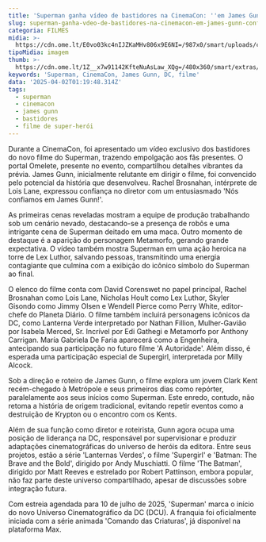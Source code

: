 ```yaml
---
title: 'Superman ganha vídeo de bastidores na CinemaCon: ''em James Gunn confiamos'''
slug: superman-ganha-vdeo-de-bastidores-na-cinemacon-em-james-gunn-confiamos
categoria: FILMES
midia: >-
  https://cdn.ome.lt/E0vo03kc4nIJZKaMHv806x9E6NI=/987x0/smart/uploads/conteudo/fotos/superman-cinemacon.png
tipoMidia: imagem
thumb: >-
  https://cdn.ome.lt/1Z__x7w91142KfteNuAsLaw_XQg=/480x360/smart/extras/conteudos/superman-cinemacon.png
keywords: 'Superman, CinemaCon, James Gunn, DC, filme'
data: '2025-04-02T01:19:48.314Z'
tags:
  - superman
  - cinemacon
  - james gunn
  - bastidores
  - filme de super-herói
---
```


Durante a CinemaCon, foi apresentado um vídeo exclusivo dos bastidores do novo filme do Superman, trazendo empolgação aos fãs presentes. O portal Omelete, presente no evento, compartilhou detalhes vibrantes da prévia. James Gunn, inicialmente relutante em dirigir o filme, foi convencido pelo potencial da história que desenvolveu. Rachel Brosnahan, intérprete de Lois Lane, expressou confiança no diretor com um entusiasmado 'Nós confiamos em James Gunn!'.

As primeiras cenas reveladas mostram a equipe de produção trabalhando sob um cenário nevado, destacando-se a presença de robôs e uma intrigante cena de Superman deitado em uma maca. Outro momento de destaque é a aparição do personagem Metamorfo, gerando grande expectativa. O vídeo também mostra Superman em uma ação heroica na torre de Lex Luthor, salvando pessoas, transmitindo uma energia contagiante que culmina com a exibição do icônico símbolo do Superman ao final.

O elenco do filme conta com David Corenswet no papel principal, Rachel Brosnahan como Lois Lane, Nicholas Hoult como Lex Luthor, Skyler Gisondo como Jimmy Olsen e Wendell Pierce como Perry White, editor-chefe do Planeta Diário. O filme também incluirá personagens icônicos da DC, como Lanterna Verde interpretado por Nathan Fillion, Mulher-Gavião por Isabela Merced, Sr. Incrível por Edi Gathegi e Metamorfo por Anthony Carrigan. María Gabriela De Faria aparecerá como a Engenheira, antecipando sua participação no futuro filme 'A Autoridade'. Além disso, é esperada uma participação especial de Supergirl, interpretada por Milly Alcock.

Sob a direção e roteiro de James Gunn, o filme explora um jovem Clark Kent recém-chegado à Metrópole e seus primeiros dias como repórter, paralelamente aos seus inícios como Superman. Este enredo, contudo, não retoma a história de origem tradicional, evitando repetir eventos como a destruição de Krypton ou o encontro com os Kents.

Além de sua função como diretor e roteirista, Gunn agora ocupa uma posição de liderança na DC, responsável por supervisionar e produzir adaptações cinematográficas do universo de heróis da editora. Entre seus projetos, estão a série 'Lanternas Verdes', o filme 'Supergirl' e 'Batman: The Brave and the Bold', dirigido por Andy Muschiatti. O filme 'The Batman', dirigido por Matt Reeves e estrelado por Robert Pattinson, embora popular, não faz parte deste universo compartilhado, apesar de discussões sobre integração futura.

Com estreia agendada para 10 de julho de 2025, 'Superman' marca o início do novo Universo Cinematográfico da DC (DCU). A franquia foi oficialmente iniciada com a série animada 'Comando das Criaturas', já disponível na plataforma Max.
